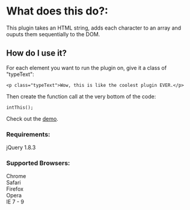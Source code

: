 # What does this do?: 
This plugin takes an HTML string, adds each character to an array and ouputs them sequentially to the DOM.

## How do I use it?
For each element you want to run the plugin on, give it a class of "typeText":

`<p class="typeText">Wow, this is like the coolest plugin EVER.</p>`
  
Then create the function call at the very bottom of the code:
  
`intThis();`  

Check out the [demo](hhttp://jsfiddle.net/ZICKONEZERO/zVnVt/). 

### Requirements:
jQuery 1.8.3

### Supported Browsers:
Chrome  
Safari  
Firefox  
Opera  
IE 7 - 9